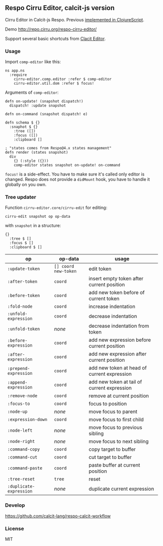 ## Respo Cirru Editor, calcit-js version

Cirru Editor in Calcit-js Respo. Previous [implemented in ClojureScript](https://github.com/Cirru/respo-cirru-editor).

Demo http://repo.cirru.org/respo-cirru-editor/

Support several basic shortcuts from [Clacit Editor](https://github.com/Cirru/calcit-editor/wiki/Keyboard-Shortcuts).

### Usage

Import `comp-editor` like this:

```cirru
ns app.ns
  :require
    cirru-editor.comp.editor :refer $ comp-editor
    cirru-editor.util.dom :refer $ focus!
```

Arguments of `comp-editor`:

```cirru
defn on-update! (snapshot dispatch!)
  dispatch! :update snapshot

defn on-command (snapshot dispatch! e)

defn schema $ {}
  :snaphot $ {}
    :tree ([])
    :focus ([])
    :clipboard []

; "states comes from Respo@4.x states management"
defn render (states snapshot)
  div
    {} (:style ({}))
    comp-editor states snapshot on-update! on-command
```

`focus!` is a side-effect. You have to make sure it's called only editor is changed.
Respo does not provide a `didMount` hook, you have to handle it globally on you own.

### Tree updater

Function `cirru-editor.core/cirru-edit` for editing:

```cirru
cirru-edit snapshot op op-data
```

with `snapshot` in a structure:

```cirru
{}
  :tree $ []
  :focus $ []
  :clipboard $ []
```

| op                      | op-data              | usage                                       |
| ----------------------- | -------------------- | ------------------------------------------- |
| `:update-token`         | `[] coord new-token` | edit token                                  |
| `:after-token`          | `coord`              | insert empty token after current position   |
| `:before-token`         | `coord`              | add new token before of current token       |
| `:fold-node`            | `coord`              | increase indentation                        |
| `:unfold-expression`    | `coord`              | decrease indentation                        |
| `:unfold-token`         | _none_               | decrease indentation from token             |
| `:before-expression`    | `coord`              | add new expression before current position  |
| `:after-expression`     | `coord`              | add new expression after current position   |
| `:prepend-expression`   | `coord`              | add new token at head of current expression |
| `:append-expression`    | `coord`              | add new token at tail of current expression |
| `:remove-node`          | `coord`              | remove at current position                  |
| `:focus-to`             | `coord`              | focus to position                           |
| `:node-up`              | _none_               | move focus to parent                        |
| `:expression-down`      | `coord`              | move focus to first child                   |
| `:node-left`            | _none_               | move focus to previous sibling              |
| `:node-right`           | _none_               | move focus to next sibling                  |
| `:command-copy`         | `coord`              | copy target to buffer                       |
| `:command-cut`          | `coord`              | cut target to buffer                        |
| `:command-paste`        | `coord`              | paste buffer at current position            |
| `:tree-reset`           | `tree`               | reset                                       |
| `:duplicate-expression` | _none_               | duplicate current expression                |

### Develop

https://github.com/calcit-lang/respo-calcit-workflow

### License

MIT
